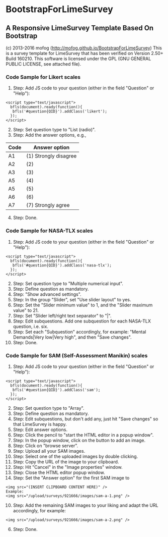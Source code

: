 # BootstrapForLimeSurvey
## A Responsive LimeSurvey Template Based On Bootstrap

(c) 2013-2016 mofog (http://mofog.github.io/BootstrapForLimeSurvey)
This is a survey template for LimeSurvey that has been verified on Version 2.50+ Build 160210.
This software is licensed under the GPL (GNU GENERAL PUBLIC LICENSE, see attached file).

### Code Sample for Likert scales
1. Step: Add JS code to your question (either in the field "Question" or "Help"):
```
<script type="text/javascript">	
  bfls(document).ready(function(){ 
   bfls('#question{QID}').addClass('likert');
  });
</script>
```
2. Step: Set question type to "List (radio)".
3. Step: Add the answer options, e.g.,

| Code | Answer option |
| ---- | ------------- |
| A1   | (1) Strongly disagree |
| A2   | (2) |
| A3   | (3) |
| A5   | (4) |
| A5   | (5) |
| A6   | (6) |
| A7   | (7) Strongly agree |

4. Step: Done.

### Code Sample for NASA-TLX scales
1. Step: Add JS code to your question (either in the field "Question" or "Help"):
```
<script type="text/javascript">	
  bfls(document).ready(function(){ 
   bfls('#question{QID}').addClass('nasa-tlx');
  });
</script>
```
2. Step: Set question type to "Multiple numerical input".
3. Step: Define question as mandatory.
4. Step: "Show advanced settings".
5. Step: In the group "Slider", set "Use slider layout" to yes.
6. Step: Set the "Slider minimum value" to 1, and the "Slider maximum value" to 21.
7. Step: Set "Slider left/right text separator" to "|".
8. Step: Edit subquestions. Add one subquestion for each NASA-TLX question, i.e. six.
9. Step: Set each "Subquestion" accordingly, for example: "Mental Demands|Very low|Very high", and then "Save changes".
10. Step: Done.

### Code Sample for SAM (Self-Assessment Manikin) scales
1. Step: Add JS code to your question (either in the field "Question" or "Help"):
```
<script type="text/javascript">	
  bfls(document).ready(function(){ 
   bfls('#question{QID}').addClass('sam');
  });
</script>
```
2. Step: Set question type to "Array".
3. Step: Define question as mandatory.
4. Step: Edit subquestions, but don't add any, just hit "Save changes" so that LimeSurvey is happy.
5. Step: Edit answer options.
  1. Step: Click the pencil to "start the HTML editor in a popup window".
  2. Step: In the popup window, click on the button to add an image.
  3. Step: Click on "browse server".
  4. Step: Upload all your SAM images.
  5. Step: Select one of the uploaded images by double clicking.
  6. Step: Copy the URL of the image to your clipboard.
  7. Step: Hit "Cancel" in the "Image properties" window.
  8. Step: Close the HTML editor popup window.
  9. Step: Set the "Answer option" for the first SAM image to
  ```
  <img src="(INSERT CLIPBOARD CONTENT HERE)" />
  Example:
  <img src="/upload/surveys/921666/images/sam-a-1.png" />
  ```
  10. Step: Add the remaining SAM images to your liking and adapt the URL accordingly, for example:
  ```
  <img src="/upload/surveys/921666/images/sam-a-2.png" />
  ```
6. Step: Done.  

